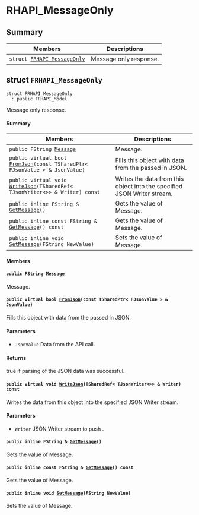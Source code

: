 # RHAPI_MessageOnly <a id="group__RHAPI__MessageOnly"></a>

## Summary

 Members                        | Descriptions                                
--------------------------------|---------------------------------------------
`struct `[`FRHAPI_MessageOnly`](#structFRHAPI__MessageOnly) | Message only response.

## struct `FRHAPI_MessageOnly` <a id="structFRHAPI__MessageOnly"></a>

```
struct FRHAPI_MessageOnly
  : public FRHAPI_Model
```

Message only response.

#### Summary

 Members                        | Descriptions                                
--------------------------------|---------------------------------------------
`public FString `[`Message`](#structFRHAPI__MessageOnly_1abe8093800b37a5b9b70be11a097b2ed4) | Message.
`public virtual bool `[`FromJson`](#structFRHAPI__MessageOnly_1ac4f375bd4468863bf6e8e677c8b8ae2a)`(const TSharedPtr< FJsonValue > & JsonValue)` | Fills this object with data from the passed in JSON.
`public virtual void `[`WriteJson`](#structFRHAPI__MessageOnly_1a3c641f01fce8607f221a9cbdcc557533)`(TSharedRef< TJsonWriter<>> & Writer) const` | Writes the data from this object into the specified JSON Writer stream.
`public inline FString & `[`GetMessage`](#structFRHAPI__MessageOnly_1acad27e625a0840c0002310edba4f8cb6)`()` | Gets the value of Message.
`public inline const FString & `[`GetMessage`](#structFRHAPI__MessageOnly_1afe30c250051e80d194c815b963d4d4ba)`() const` | Gets the value of Message.
`public inline void `[`SetMessage`](#structFRHAPI__MessageOnly_1a0eb9aec4d1113c87c318b88b716f306d)`(FString NewValue)` | Sets the value of Message.

#### Members

#### `public FString `[`Message`](#structFRHAPI__MessageOnly_1abe8093800b37a5b9b70be11a097b2ed4) <a id="structFRHAPI__MessageOnly_1abe8093800b37a5b9b70be11a097b2ed4"></a>

Message.

#### `public virtual bool `[`FromJson`](#structFRHAPI__MessageOnly_1ac4f375bd4468863bf6e8e677c8b8ae2a)`(const TSharedPtr< FJsonValue > & JsonValue)` <a id="structFRHAPI__MessageOnly_1ac4f375bd4468863bf6e8e677c8b8ae2a"></a>

Fills this object with data from the passed in JSON.

#### Parameters
* `JsonValue` Data from the API call.

#### Returns
true if parsing of the JSON data was successful.

#### `public virtual void `[`WriteJson`](#structFRHAPI__MessageOnly_1a3c641f01fce8607f221a9cbdcc557533)`(TSharedRef< TJsonWriter<>> & Writer) const` <a id="structFRHAPI__MessageOnly_1a3c641f01fce8607f221a9cbdcc557533"></a>

Writes the data from this object into the specified JSON Writer stream.

#### Parameters
* `Writer` JSON Writer stream to push .

#### `public inline FString & `[`GetMessage`](#structFRHAPI__MessageOnly_1acad27e625a0840c0002310edba4f8cb6)`()` <a id="structFRHAPI__MessageOnly_1acad27e625a0840c0002310edba4f8cb6"></a>

Gets the value of Message.

#### `public inline const FString & `[`GetMessage`](#structFRHAPI__MessageOnly_1afe30c250051e80d194c815b963d4d4ba)`() const` <a id="structFRHAPI__MessageOnly_1afe30c250051e80d194c815b963d4d4ba"></a>

Gets the value of Message.

#### `public inline void `[`SetMessage`](#structFRHAPI__MessageOnly_1a0eb9aec4d1113c87c318b88b716f306d)`(FString NewValue)` <a id="structFRHAPI__MessageOnly_1a0eb9aec4d1113c87c318b88b716f306d"></a>

Sets the value of Message.


